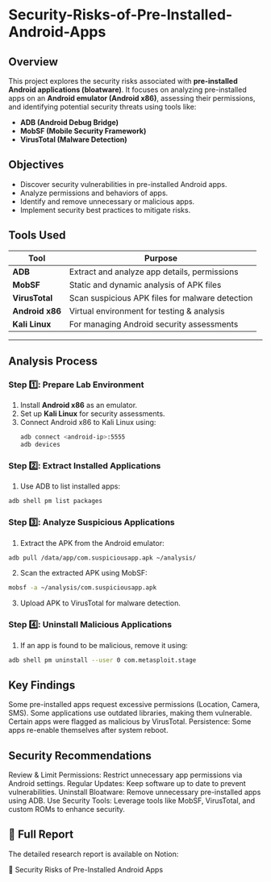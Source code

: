 # Security-Risks-of-Pre-Installed-Android-Apps

## Overview
This project explores the security risks associated with **pre-installed Android applications (bloatware)**. It focuses on analyzing pre-installed apps on an **Android emulator (Android x86)**, assessing their permissions, and identifying potential security threats using tools like:
- **ADB (Android Debug Bridge)**
- **MobSF (Mobile Security Framework)**
- **VirusTotal (Malware Detection)**

## Objectives
- Discover security vulnerabilities in pre-installed Android apps.
- Analyze permissions and behaviors of apps.
- Identify and remove unnecessary or malicious apps.
- Implement security best practices to mitigate risks.

## Tools Used
| Tool      | Purpose |
|-----------|---------|
| **ADB** | Extract and analyze app details, permissions |
| **MobSF** | Static and dynamic analysis of APK files |
| **VirusTotal** | Scan suspicious APK files for malware detection |
| **Android x86** | Virtual environment for testing & analysis |
| **Kali Linux** | For managing Android security assessments |


---

## **Analysis Process**
### Step 1️⃣: **Prepare Lab Environment**
1. Install **Android x86** as an emulator.
2. Set up **Kali Linux** for security assessments.
3. Connect Android x86 to Kali Linux using:
   ```bash
   adb connect <android-ip>:5555
   adb devices
   ```
### Step 2️⃣: Extract Installed Applications
1. Use ADB to list installed apps:
```bash
adb shell pm list packages
```
### Step 3️⃣: Analyze Suspicious Applications
1. Extract the APK from the Android emulator:
```bash
adb pull /data/app/com.suspiciousapp.apk ~/analysis/
```
2. Scan the extracted APK using MobSF:
```bash
mobsf -a ~/analysis/com.suspiciousapp.apk
```
3. Upload APK to VirusTotal for malware detection.
### Step 4️⃣: Uninstall Malicious Applications
1. If an app is found to be malicious, remove it using:
```bash
adb shell pm uninstall --user 0 com.metasploit.stage
```

## **Key Findings**
Some pre-installed apps request excessive permissions (Location, Camera, SMS).
Some applications use outdated libraries, making them vulnerable.
Certain apps were flagged as malicious by VirusTotal.
Persistence: Some apps re-enable themselves after system reboot.

## **Security Recommendations**

Review & Limit Permissions: Restrict unnecessary app permissions via Android settings.
Regular Updates: Keep software up to date to prevent vulnerabilities.
Uninstall Bloatware: Remove unnecessary pre-installed apps using ADB.
Use Security Tools: Leverage tools like MobSF, VirusTotal, and custom ROMs to enhance security.

## **📖 Full Report**
The detailed research report is available on Notion:

🔗 Security Risks of Pre-Installed Android Apps




